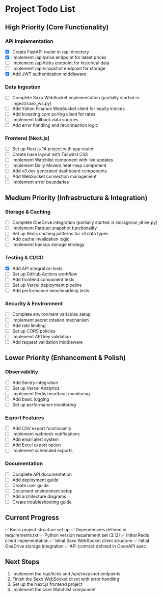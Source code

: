 # Project Todo List

## High Priority (Core Functionality)

### API Implementation
- [x] Create FastAPI router in /api directory
- [x] Implement /api/price endpoint for latest prices
- [ ] Implement /api/ticks endpoint for historical data
- [ ] Implement /api/snapshot endpoint for storage
- [x] Add JWT authentication middleware

### Data Ingestion
- [ ] Complete Saxo WebSocket implementation (partially started in ingest/saxo_ws.py)
- [ ] Add Yahoo Finance WebSocket client for equity indices
- [ ] Add Investing.com polling client for rates
- [ ] Implement fallback data sources
- [ ] Add error handling and reconnection logic

### Frontend (Next.js)
- [ ] Set up Next.js 14 project with app router
- [ ] Create base layout with Tailwind CSS
- [ ] Implement Watchlist component with live updates
- [ ] Implement Daily Movers heat-map component
- [ ] Add v0.dev generated dashboard components
- [ ] Add WebSocket connection management
- [ ] Implement error boundaries

## Medium Priority (Infrastructure & Integration)

### Storage & Caching
- [ ] Complete OneDrive integration (partially started in storage/on_drive.py)
- [ ] Implement Parquet snapshot functionality
- [ ] Set up Redis caching patterns for all data types
- [ ] Add cache invalidation logic
- [ ] Implement backup storage strategy

### Testing & CI/CD
- [x] Add API integration tests
- [ ] Set up GitHub Actions workflow
- [ ] Add frontend component tests
- [ ] Set up Vercel deployment pipeline
- [ ] Add performance benchmarking tests

### Security & Environment
- [ ] Complete environment variables setup
- [ ] Implement secret rotation mechanism
- [ ] Add rate limiting
- [ ] Set up CORS policies
- [ ] Implement API key validation
- [ ] Add request validation middleware

## Lower Priority (Enhancement & Polish)

### Observability
- [ ] Add Sentry integration
- [ ] Set up Vercel Analytics
- [ ] Implement Redis heartbeat monitoring
- [ ] Add basic logging
- [ ] Set up performance monitoring

### Export Features
- [ ] Add CSV export functionality
- [ ] Implement webhook notifications
- [ ] Add email alert system
- [ ] Add Excel export option
- [ ] Implement scheduled exports

### Documentation
- [ ] Complete API documentation
- [ ] Add deployment guide
- [ ] Create user guide
- [ ] Document environment setup
- [ ] Add architecture diagrams
- [ ] Create troubleshooting guide

## Current Progress
✅ Basic project structure set up
✅ Dependencies defined in requirements.txt
✅ Python version requirement set (3.12)
✅ Initial Redis client implementation
✅ Initial Saxo WebSocket client structure
✅ Initial OneDrive storage integration
✅ API contract defined in OpenAPI spec

## Next Steps
1. Implement the /api/ticks and /api/snapshot endpoints
2. Finish the Saxo WebSocket client with error handling
3. Set up the Next.js frontend project
4. Implement the core Watchlist component
